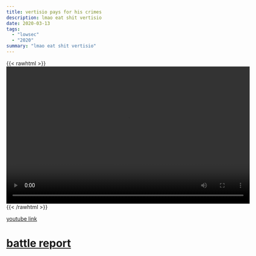 ```yaml
---
title: vertisio pays for his crimes
description: lmao eat shit vertisio
date: 2020-03-13
tags:
  - "lowsec"
  - "2020"
summary: "lmao eat shit vertisio"
---
```


{{< rawhtml >}}<video width="640" height="360" controls>
<source src="https://crowdfile.net/snuffed/lmao-vert.mp4" type="video/mp4">
Your browser does not support the video tag.</video>{{< /rawhtml >}}

[youtube link](https://www.youtube.com/watch?v=HFay8D4994I)

# [battle report](https://zkillboard.com/related/30001388/202003132000/)
